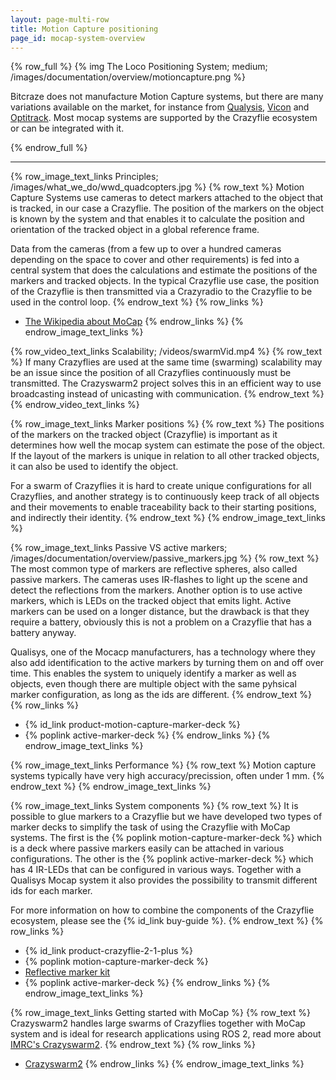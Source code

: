 ```yaml
---
layout: page-multi-row
title: Motion Capture positioning
page_id: mocap-system-overview
---
```


{% row_full %}
{% img The Loco Positioning System; medium; /images/documentation/overview/motioncapture.png %}

Bitcraze does not manufacture Motion Capture systems, but there are many variations available on the market, for instance from
[Qualysis](https://www.qualisys.com/), [Vicon](https://www.vicon.com/) and [Optitrack](https://optitrack.com/). Most mocap
systems are supported by the Crazyflie ecosystem or can be integrated with it.

{% endrow_full %}

---

{% row_image_text_links Principles; /images/what_we_do/wwd_quadcopters.jpg %}
{% row_text %}
Motion Capture Systems use cameras to detect markers attached to the object that is tracked, in our case a Crazyflie.
The position of the markers on the object is known by the system and that enables it to calculate the position and orientation of the
tracked object in a global reference frame.

Data from the cameras (from a few up to over a hundred cameras depending on the space to cover and other requirements)
is fed into a central system that does the calculations and estimate the positions of the markers
and tracked objects. In the typical Crazyflie use case, the position of the Crazyflie is then transmitted via a Crazyradio
to the Crazyflie to be used in the control loop.
{% endrow_text %}
{% row_links %}
* [The Wikipedia about MoCap](https://en.wikipedia.org/wiki/Motion_capture)
{% endrow_links %}
{% endrow_image_text_links %}


{% row_video_text_links Scalability; /videos/swarmVid.mp4 %}
{% row_text %}
If many Crazyflies are used at the same time (swarming) scalability may be an issue since the position of all
Crazyflies continuously must be transmitted. The Crazyswarm2 project solves this in an efficient way to use broadcasting instead of unicasting with communication.
{% endrow_text %}
{% endrow_video_text_links %}


{% row_image_text_links Marker positions %}
{% row_text %}
The positions of the markers on the tracked object (Crazyflie) is important as it determines how well the mocap
system can estimate the pose of the object. If the layout of the markers is unique in relation to all other tracked objects,
it can also be used to identify the object.

For a swarm of Crazyflies it is hard to create unique configurations
for all Crazyflies, and another strategy is to continuously keep track of all objects and their movements to
enable traceability back to their starting positions, and indirectly their identity.
{% endrow_text %}
{% endrow_image_text_links %}


{% row_image_text_links Passive VS active markers; /images/documentation/overview/passive_markers.jpg %}
{% row_text %}
The most common type of markers are reflective spheres, also called passive markers. The cameras uses IR-flashes to
light up the scene and detect the reflections from the markers. Another option is to use active markers, which is
LEDs on the tracked object that emits light. Active markers can be used on a longer distance, but the drawback is that
they require a battery, obviously this is not a problem on a Crazyflie that has a battery anyway.

Qualisys, one of the Mocacp manufacturers, has a technology where they also add identification to the active markers
by turning them on and off over time. This enables the system to uniquely identify a marker as well as objects,
even though there are multiple object with the same pyhsical marker configuration, as long as the ids are different.
{% endrow_text %}
{% row_links %}
* {% id_link product-motion-capture-marker-deck %}
* {% poplink active-marker-deck %}
{% endrow_links %}
{% endrow_image_text_links %}


{% row_image_text_links Performance %}
{% row_text %}
Motion capture systems typically have very high accuracy/precission, often under 1 mm.
{% endrow_text %}
{% endrow_image_text_links %}

{% row_image_text_links System components %}
{% row_text %}
It is possible to glue markers to a Crazyflie but we have developed two types of marker decks to simplify the task
of using the Crazyflie with MoCap systems. The first is the
{% poplink motion-capture-marker-deck %}
which is a deck where passive markers easily can be attached in various configurations. The other is the
{% poplink active-marker-deck %} which has 4 IR-LEDs that can
be configured in various ways. Together with a Qualisys Mocap system it also provides the possibility to transmit
different ids for each marker.

For more information on how to combine the components of the Crazyflie ecosystem, please see the {% id_link buy-guide %}.
{% endrow_text %}
{% row_links %}
* {% id_link product-crazyflie-2-1-plus %}
* {% poplink motion-capture-marker-deck %}
* [Reflective marker kit](https://store.bitcraze.io/collections/positioning/products/reflective-markers)
* {% poplink active-marker-deck %}
{% endrow_links %}
{% endrow_image_text_links %}

{% row_image_text_links Getting started with MoCap %}
{% row_text %}
Crazyswarm2 handles large swarms of Crazyflies together with MoCap system and is ideal for research applications using ROS 2, read more
about [IMRC's Crazyswarm2](https://imrclab.github.io/crazyswarm2/).
{% endrow_text %}
{% row_links %}
* [Crazyswarm2](https://imrclab.github.io/crazyswarm2/)
{% endrow_links %}
{% endrow_image_text_links %}
